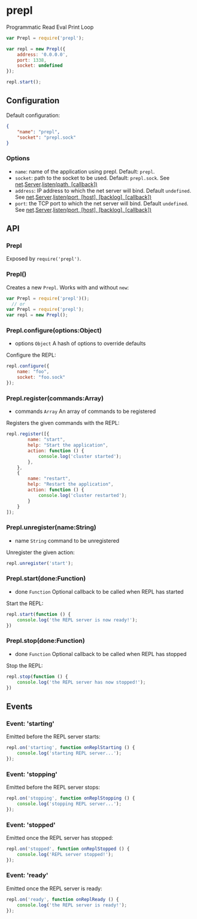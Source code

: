 prepl
=====

Programmatic Read Eval Print Loop

```javascript
var Prepl = require('prepl');

var repl = new Prepl({
    address: '0.0.0.0',
    port: 1338,
    socket: undefined
});

repl.start();
```

## Configuration
Default configuration:
```json
{
    "name": "prepl",
    "socket": "prepl.sock"
}
```

### Options
* `name`: name of the application using prepl.  Default: `prepl`.
* `socket`: path to the socket to be used.  Default: `prepl.sock`.  See [net](http://nodejs.org/api/net.html).[Server](http://nodejs.org/api/net.html#net_class_net_server).[listen(path, [callback])](http://nodejs.org/api/net.html#net_server_listen_path_callback)
* `address`: IP address to which the net server will bind.  Default `undefined`.  See [net](http://nodejs.org/api/net.html).[Server](http://nodejs.org/api/net.html#net_class_net_server).[listen(port, [host], [backlog], [callback])](http://nodejs.org/api/net.html#net_server_listen_port_host_backlog_callback)
* `port`: the TCP port to which the net server will bind.  Default `undefined`.  See [net](http://nodejs.org/api/net.html).[Server](http://nodejs.org/api/net.html#net_class_net_server).[listen(port, [host], [backlog], [callback])](http://nodejs.org/api/net.html#net_server_listen_port_host_backlog_callback)

## API

### Prepl
Exposed by `require('prepl')`.

### Prepl()
Creates a new `Prepl`.  Works with and without `new`:

```javascript
var Prepl = require('prepl')();
  // or
var Prepl = require('prepl');
var repl = new Prepl();
```

### Prepl.configure(options:Object)
* options `Object` A hash of options to override defaults

Configure the REPL:

```javascript
repl.configure({
    name: "foo",
    socket: "foo.sock"
});
```

### Prepl.register(commands:Array)
* commands `Array` An array of commands to be registered

Registers the given commands with the REPL:

```javascript
repl.register([{
        name: "start",
        help: "Start the application",
        action: function () {
            console.log('cluster started');
        },
    },
    {
        name: "restart",
        help: "Restart the application",
        action: function () {
            console.log('cluster restarted');
        }
    }
]);
```

### Prepl.unregister(name:String)
* name `String` command to be unregistered
 
Unregister the given action:

```javascript
repl.unregister('start');
```

### Prepl.start(done:Function)
* done `Function` Optional callback to be called when REPL has started

Start the REPL:
```javascript
repl.start(function () {
    console.log('the REPL server is now ready!');
})
```

### Prepl.stop(done:Function)
* done `Function` Optional callback to be called when REPL has stopped

Stop the REPL:
```javascript
repl.stop(function () {
    console.log('the REPL server has now stopped!');
})
```

## Events

### Event: 'starting'
Emitted before the REPL server starts:

```javascript
repl.on('starting', function onReplStarting () {
    console.log('starting REPL server...');
});
```

### Event: 'stopping'
Emitted before the REPL server stops:

```javascript
repl.on('stopping', function onReplStopping () {
    console.log('stopping REPL server...');
});
```

### Event: 'stopped'
Emitted once the REPL server has stopped:

```javascript
repl.on('stopped', function onReplStopped () {
    console.log('REPL server stopped!');
});
```

### Event: 'ready'
Emitted once the REPL server is ready:

```javascript
repl.on('ready', function onReplReady () {
    console.log('the REPL server is ready!');
});
```
